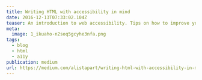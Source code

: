 ```yaml
---
title: Writing HTML with accessibility in mind
date: 2016-12-13T07:33:02.104Z
teaser: An introduction to web accessibility. Tips on how to improve your markup and provide users with more and betters ways to navigate and interact with your site.
meta:
  image: 1_ikuaho-n2soq5gcyhe3nfa.png
tags:
  - blog
  - html
  - a11y
publication: medium
url: https://medium.com/alistapart/writing-html-with-accessibility-in-mind-a62026493412
---
```


